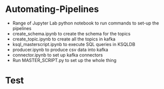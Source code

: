 # Automating-Pipelines
- Range of Jupyter Lab python notebook to run commands to set-up the pipelines
- create_schema.ipynb to create the schema for the topics
- create_topic.ipynb to create all the topics in kafka
- ksql_masterscript.ipynb to execute SQL queries in KSQLDB
- producer.ipynb to produce csv data into kafka
- connector.ipynb to set up kafka connectors
- Run MASTER_SCRIPT.py to set up the whole thing

# Test

